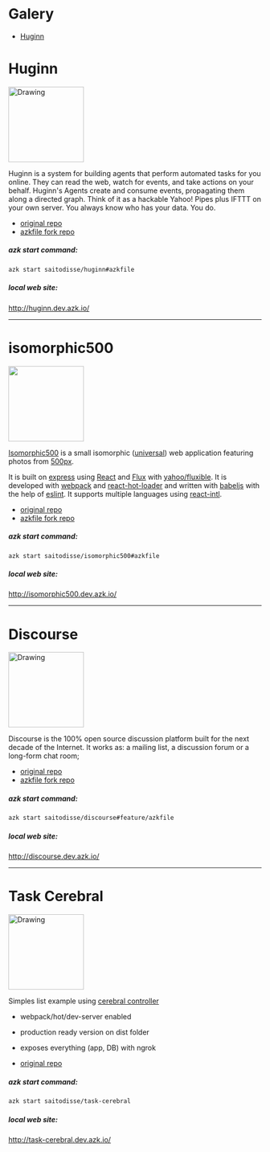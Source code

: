 # Galery

<!-- MarkdownTOC -->

- [Huginn](#huginn)

<!-- /MarkdownTOC -->


# Huginn

<img src="https://raw.github.com/cantino/huginn/master/media/huginn-logo.png" alt="Drawing" width="150" />

Huginn is a system for building agents that perform automated tasks for you online.  They can read the web, watch for events, and take actions on your behalf.  Huginn's Agents create and consume events, propagating them along a directed graph.  Think of it as a hackable Yahoo! Pipes plus IFTTT on your own server.  You always know who has your data.  You do.

- [original repo](https://github.com/cantino/huginn)
- [azkfile fork repo](https://github.com/saitodisse/huginn/tree/azk-prod)

##### *azk start command*:

```sh
azk start saitodisse/huginn#azkfile
```

##### *local web site*:

http://huginn.dev.azk.io/


----------------------


# isomorphic500

<a href="https://isomorphic500.herokuapp.com"><img src="https://cloud.githubusercontent.com/assets/120693/7737327/95f3de1c-ff4a-11e4-86fb-e9d3cabcdedb.png" width="150"></a>

[Isomorphic500](https://isomorphic500.herokuapp.com) is a small isomorphic ([universal](https://medium.com/@mjackson/universal-javascript-4761051b7ae9)) web application featuring photos from [500px](http://500px.com).

It is built on [express](http://expressjs.com) using [React](https://facebook.github.io/react) and [Flux](https://facebook.github.io/flux) with [yahoo/fluxible](http://fluxible.io). It is developed with [webpack](http://webpack.github.io) and [react-hot-loader](http://gaearon.github.io/react-hot-loader/) and written with [babeljs](http://babeljs.io) with the help of [eslint](http://eslint.org). It supports multiple languages using [react-intl](http://formatjs.io/react/).

- [original repo](https://github.com/gpbl/isomorphic500)
- [azkfile fork repo](https://github.com/saitodisse/isomorphic500/tree/azkfile)

##### *azk start command*:

```sh
azk start saitodisse/isomorphic500#azkfile
```

##### *local web site*:

http://isomorphic500.dev.azk.io/


----------------------


# Discourse

<img src="http://www.discourse.org/images/readme/newrelic-1-3-beta.png" alt="Drawing" width="150" />

Discourse is the 100% open source discussion platform built for the next decade of the Internet. It works as: a mailing list, a discussion forum or a long-form chat room;

- [original repo](https://github.com/discourse/discourse)
- [azkfile fork repo](https://github.com/saitodisse/discourse/tree/feature/azkfile)

##### *azk start command*:

```sh
azk start saitodisse/discourse#feature/azkfile
```

##### *local web site*:

http://discourse.dev.azk.io/



----------------------


# Task Cerebral

<img src="https://github.com/saitodisse/task-cerebral/raw/master/github_assets/gliffy%20diagram.png" alt="Drawing" width="150" />

Simples list example using [cerebral controller](https://github.com/christianalfoni/cerebral)

- webpack/hot/dev-server enabled
- production ready version on dist folder
- exposes everything (app, DB) with ngrok

- [original repo](https://github.com/saitodisse/task-cerebral/tree/master)

##### *azk start command*:

```sh
azk start saitodisse/task-cerebral
```

##### *local web site*:

http://task-cerebral.dev.azk.io/




